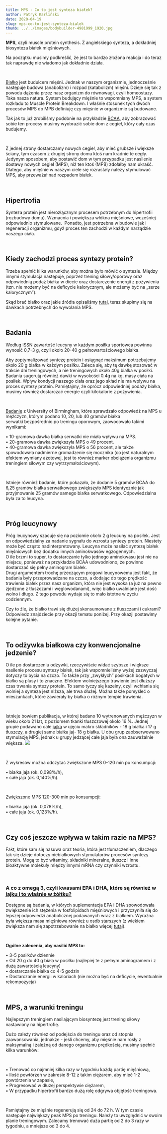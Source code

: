 ```yaml
---
title: MPS - Co to jest synteza białek?
author: Patryk Karliński
date: 2020-04-19
slug: mps-co-to-jest-synteza-bialek
thumb: ../../images/bodybuilder-4981999_1920.jpg
---
```


**MPS**, czyli muscle protein synthesis. Z angielskiego synteza, a dokładniej biosynteza białek mięśniowych.

Na początku musimy podkreślić, że jest to bardzo złożona reakcja i do teraz tak naprawdę nie wiadomo jak dokładnie działa.

<p>&nbsp;</p>

[Białko](https://zachlorowani.pl/bialko-w-diecie-sportowca/) jest budulcem mięśni. Jednak w naszym organizmie, jednocześnie następuje budowa (anabolizm) i rozpad (katabolizm) mięśni. Dzieje się tak z powodu dążenia przez nasz organizm do równowagi, czyli homeostazy. Taka nasza natura. System budujący mięśnie to wspomniany MPS, a system rozkładu to Muscle Protein Breakdown. I właśnie stosunek tych dwóch procesów MPS do MPB definiuję czy mięśnie w organizmie są budowane.

Tak jak to już zrobiliśmy podobnie na przykładzie [BCAA](https://zachlorowani.pl/bcaa-brakujacy-element/), aby zobrazować sobie ten procesy musimy wyobrazić sobie dom z cegieł, który cały czas budujemy. <p>&nbsp;</p>

Z jednej strony dostarczamy nowych cegieł, aby mieć grubsze i większe ściany, tym czasem z drugiej strony domu ktoś nam kradnie te cegły. Jedynym sposobem, aby postawić dom w tym przypadku jest nasilenie dostawy nowych cegieł (MPS), niż ten ktoś (MPB) zdołałby nam ukraść. Dlatego, aby mięśnie w naszym ciele się rozrastały należy stymulować MPS, aby przeważał nad rozpadem białek.

<p>&nbsp;</p>

## Hipertrofia 

Synteza protein jest nierozłącznym procesem potrzebnym do hipertrofii (rozbudowy domu). Wzmacnia i powiększa włókna mięśniowe, wcześniej odpowiednio stymulowane.  Ponadto, jest potrzebna w budowie jak i regeneracji organizmu, gdyż proces ten zachodzi w każdym narządzie naszego ciała.

<p>&nbsp;</p>

## Kiedy zachodzi proces syntezy protein?

Trzeba spełnić kilka warunków, aby można było mówić o syntezie. Między innymi stymulacja następuje, poprzez trening siłowy/oporowy oraz odpowiednią podaż białka w diecie oraz dostarczenie energii z pożywienia (tzn. nie możemy być na deficycie kalorycznym, ale możemy być na „zerze kalorycznym”).

Skąd brać białko oraz jakie źródła opisaliśmy [tutaj](https://zachlorowani.pl/bialko-w-diecie-sportowca/), teraz skupimy się na dawkach potrzebnych do wywołania MPS.

<p>&nbsp;</p>

## Badania

Według ISSN zawartość leucyny w każdym posiłku sportowca powinna wynosić 0,7-3 g, czyli około 20-40 g pełnowartościowego białka.

Aby zoptymalizować syntezę protein i osiągnąć maksimum potrzebujemy około 20 g białka w każdym posiłku. Zaleca się, aby tę dawkę stosować w trakcie dni treningowych, a nie treningowych około 40g białka w posiłki. Badania sugerują również dawki w wysokości 0.4g na kg. masy ciała na posiłek. Wpływ kondycji naszego ciała oraz jego skład nie ma wpływu na proces syntezy protein. Pamiętajmy, że oprócz odpowiedniej podaży białka, musimy również dostarczać energie czyli kilokalorie z pożywienia.

<p>&nbsp;</p>

[Badanie](https://doi.org/10.3945/ajcn.112.055517) z University of Birmingham, które sprawdzało odpowiedź na MPS u mężczyzn, którym podano 10, 20, lub 40 gramów białka serwatki bezpośrednio po treningu oporowym, zaowocowało takimi wynikami:

• 10-gramowa dawka białka serwatki nie miała wpływu na MPS. <br>
• 20-gramowa dawka zwiększyła MPS o 49 procent. <br>
• 40-gramowa dawka zwiększyła MPS o 56 procent, ale także spowodowała nadmierne gromadzenie się mocznika (co jest naturalnym efektem wymiany azotowej, jest to również marker obciążenia organizmu treningiem siłowym czy wytrzymałościowym).

<p>&nbsp;</p>

Istnieje również badanie, które pokazało, że dodanie 5 gramów BCAA do 6,25 gramów białka serwatkowego zwiększyło MPS identycznie jak przyjmowanie 25 gramów samego białka serwatkowego. Odpowiedzialna była za to leucyna.

<p>&nbsp;</p>

## Próg leucynowy 

Próg leucynowy szacuje się na poziomie około 2 g leucuny na posiłek. Jest on odpowiedzialny za nadanie sygnału do wzrostu syntezy protein. Niestety może być często nadinterpretowany. Leucyna może nasilać syntezę białek mięśniowych bez dodatku innych aminokwasów egzogennych.  
O ile brzmi to super, to dostarczanie tylko jednego aminokwasu jest nie na miejscu, ponieważ na przykładzie BCAA udowodniono, że powinno dostarczać się pełny aminogram białek.   
Drugi argumentem trochę przeczącym progowi leucynowemu jest fakt, że badania były przeprowadzane na czczo, a dodając do tego prędkość trawienia białek przez nasz organizm, która nie jest wysoka (a już na pewno zjedzone z tłuszczami i węglowodanami), więc białko uwalniane jest dość wolno i długo. Z tego powodu wydaje się to mało istotne w życiu codziennym.

Czy to źle, że białko trawi się dłużej skonsumowane z tłuszczami i cukrami? Odpowiedz znajdziecie przy okazji tematu poniżej. Przy okazji postawimy kolejne pytanie.

<p>&nbsp;</p>

## To odżywka białkowa czy konwencjonalne jedzenie? <br>

O ile po dostarczeniu odżywki, rzeczywiście widać szybsze i większe nasilenie procesu syntezy białek, tak jak wspomnieliśmy wyżej zazwyczaj dotyczy to bycia na czczo. To także przy „zwykłych” posiłkach bogatych w białko są plusy i to znaczne. Efektem wolniejszego trawienie jest dłuższy czas trwania syntezy protein. To samo tyczy się kazeiny, czyli wchłania się wolniej a synteza jest niższa, ale trwa dłużej. Można także pomyśleć o mieszankach, które zawierały by białka o różnym tempie trawienia.

<p>&nbsp;</p>

Istnieje bowiem publikacja, w której badano 10 wytrenowanych mężczyzn w wieku około 21 lat, z poziomem tkanki tłuszczowej około 16 %. Jednej grupie podawano całe [jaj](https://zachlorowani.pl/jak-to-jest-z-tymi-jajami/)[k](https://zachlorowani.pl/jak-to-jest-z-tymi-jajami/)[a](https://zachlorowani.pl/jak-to-jest-z-tymi-jajami/) w ujęciu makro składników - 18 g białka i 17 g tłuszczy, a drugiej same białka jaj- 18 g białka. U obu grup zaobserwowano stymulację MPS, jednak u grupy jedzącej całe jaja była ona zauważalnie większa.
![](../../images/Zrzut-ekranu-2020-04-18-o-10.08.36.png)

<p>&nbsp;</p>

Z wykresów można odczytać zwiększone MPS 0-120 min po konsumpcji:

• białka jaja (ok. 0,098%/h), <br>
• całe jaja (ok. 0,140%/h).

<p>&nbsp;</p>

Zwiększone MPS 120-300 min po konsumpcji:

• białka jaja (ok. 0,078%/h), <br>
• całe jaja (ok. 0,123%/h).

<p>&nbsp;</p>

## Czy coś jeszcze wpływa w takim razie na MPS?

Fakt, które sam się nasuwa oraz teoria, która jest tłumaczeniem, dlaczego tak się dzieje dotoczy niebiałkowych stymulatorów procesów syntezy protein. Mogą to być witaminy, składniki mineralne, tłuszcz i inne bioaktywne molekuły między innymi mRNA czy czynniki wzrostu.

<p>&nbsp;</p>

### A co z omegą 3, czyli kwasami EPA i DHA, które są również w [jajku i to właśnie w żółtku?](https://zachlorowani.pl/jak-to-jest-z-tymi-jajami/)

Dostępne są badania, w których suplementacja EPA i DHA spowodowała zwiększenie ich stężenia w fosfolipidach mięśniowych i przyczyniła się do lepszej odpowiedzi anabolicznej podawanych wraz z białkiem. Wyraźna była większa masa mięśniowa również u osób starszych (z wiekiem zwiększa nam się zapotrzebowanie na białko więcej [tutaj](https://zachlorowani.pl/bialko-w-diecie-sportowca/)).

<p>&nbsp;</p>

**Ogólne zalecenia, aby nasilić MPS to:**

• 3-5 posiłków dziennie <br>
• Od 20 g do 40 g biała w posiłku (najlepiej te z pełnym aminogramem i z dużą zawartością leucyny) <br>
• dostarczanie białka co 4-5 godzin  <br>
• Dostarczanie energii w kaloriach (nie można być na deficycie, ewentualnie rekompozycja)

<p>&nbsp;</p>

## MPS, a warunki treningu

Najlepszym treningiem nasilającym biosyntezę jest trening siłowy nastawiony na hipertrofię.

Dużo zależy również od podejścia do treningu oraz od stopnia zaawansowania, jednakże - jeśli chcemy, aby mięśnie nam rosły z maksymalną i zależną od danego organizmu prędkością, musimy spełnić kilka warunków:

<p>&nbsp;</p>

• Trenować co najmniej kilka razy w tygodniu każdą partię mięśniową, <br>
• Ilość powtórzeń w zakresie 8-12 z takim ciężarem, aby mieć 1-2 powtórzenia w zapasie, <br>
• Progresować w dłużej perspektywie ciężarem, <br>
• W przypadku hipertrofii bardzo dużą rolę odgrywa objętość treningowa.

<p>&nbsp;</p>

Pamiętajmy że mięśnie regenerują się od 24 do 72 h. W tym czasie następuje największy peak MPS po treningu. Należy to uwzględnić w swoim planie treningowym. Zalecamy trenować duża partię od 2 do 3 razy w tygodniu, a mniejsze od 3 do 4.
